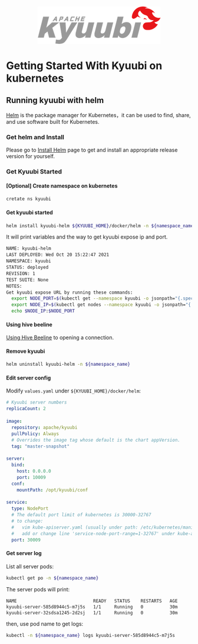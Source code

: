 <!--
 - Licensed to the Apache Software Foundation (ASF) under one or more
 - contributor license agreements.  See the NOTICE file distributed with
 - this work for additional information regarding copyright ownership.
 - The ASF licenses this file to You under the Apache License, Version 2.0
 - (the "License"); you may not use this file except in compliance with
 - the License.  You may obtain a copy of the License at
 -
 -   http://www.apache.org/licenses/LICENSE-2.0
 -
 - Unless required by applicable law or agreed to in writing, software
 - distributed under the License is distributed on an "AS IS" BASIS,
 - WITHOUT WARRANTIES OR CONDITIONS OF ANY KIND, either express or implied.
 - See the License for the specific language governing permissions and
 - limitations under the License.
 -->

<div align=center>

![](../imgs/kyuubi_logo.png)

</div>

# Getting Started With Kyuubi on kubernetes

## Running kyuubi with helm

[Helm](https://helm.sh/) is the package manager for Kubernetes，it can be used to find, share, and use software built for Kubernetes.

### Get helm and Install

Please go to [Install Helm](https://helm.sh/docs/intro/install/) page to get and install an appropriate release version for yourself.

### Get Kyuubi Started

#### [Optional] Create namespace on kubernetes
```bash
cretate ns kyuubi
```

#### Get kyuubi started
```bash
helm install kyuubi-helm ${KYUUBI_HOME}/docker/helm -n ${namespace_name}
```
It will print variables and the way to get kyuubi expose ip and port.
```bash
NAME: kyuubi-helm
LAST DEPLOYED: Wed Oct 20 15:22:47 2021
NAMESPACE: kyuubi
STATUS: deployed
REVISION: 1
TEST SUITE: None
NOTES:
Get kyuubi expose URL by running these commands:
  export NODE_PORT=$(kubectl get --namespace kyuubi -o jsonpath="{.spec.ports[0].nodePort}" services kyuubi-svc)
  export NODE_IP=$(kubectl get nodes --namespace kyuubi -o jsonpath="{.items[0].status.addresses[0].address}")
  echo $NODE_IP:$NODE_PORT
```

#### Using hive beeline  
[Using Hive Beeline](./quick_start.html#using-hive-beeline) to opening a connection.

#### Remove kyuubi
```bash
helm uninstall kyuubi-helm -n ${namespace_name}
```

#### Edit server config

Modify `values.yaml` under `${KYUUBI_HOME}/docker/helm`:
```yaml
# Kyuubi server numbers
replicaCount: 2

image:
  repository: apache/kyuubi
  pullPolicy: Always
  # Overrides the image tag whose default is the chart appVersion.
  tag: "master-snapshot"

server:
  bind:
    host: 0.0.0.0
    port: 10009
  conf:
    mountPath: /opt/kyuubi/conf

service:
  type: NodePort
  # The default port limit of kubernetes is 30000-32767
  # to change:
  #   vim kube-apiserver.yaml (usually under path: /etc/kubernetes/manifests/)
  #   add or change line 'service-node-port-range=1-32767' under kube-apiserver
  port: 30009
```

#### Get server log  
List all server pods:
```bash
kubectl get po -n ${namespace_name}
```
The server pods will print:
```text
NAME                             READY   STATUS    RESTARTS   AGE
kyuubi-server-585d8944c5-m7j5s   1/1     Running   0          30m
kyuubi-server-32sdsa1245-2d2sj   1/1     Running   0          30m
```
then, use pod name to get logs:
```bash
kubectl -n ${namespace_name} logs kyuubi-server-585d8944c5-m7j5s
```
